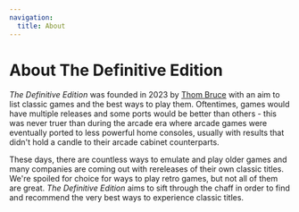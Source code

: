 ```yaml
---
navigation:
  title: About
---
```


# About The Definitive Edition

_The Definitive Edition_ was founded in 2023 by [Thom Bruce](https://thombruce.com/) with an aim to list classic games and the best ways to play them. Oftentimes, games would have multiple releases and some ports would be better than others - this was never truer than during the arcade era where arcade games were eventually ported to less powerful home consoles, usually with results that didn't hold a candle to their arcade cabinet counterparts.

These days, there are countless ways to emulate and play older games and many companies are coming out with rereleases of their own classic titles. We're spoiled for choice for ways to play retro games, but not all of them are great. _The Definitive Edition_ aims to sift through the chaff in order to find and recommend the very best ways to experience classic titles.
